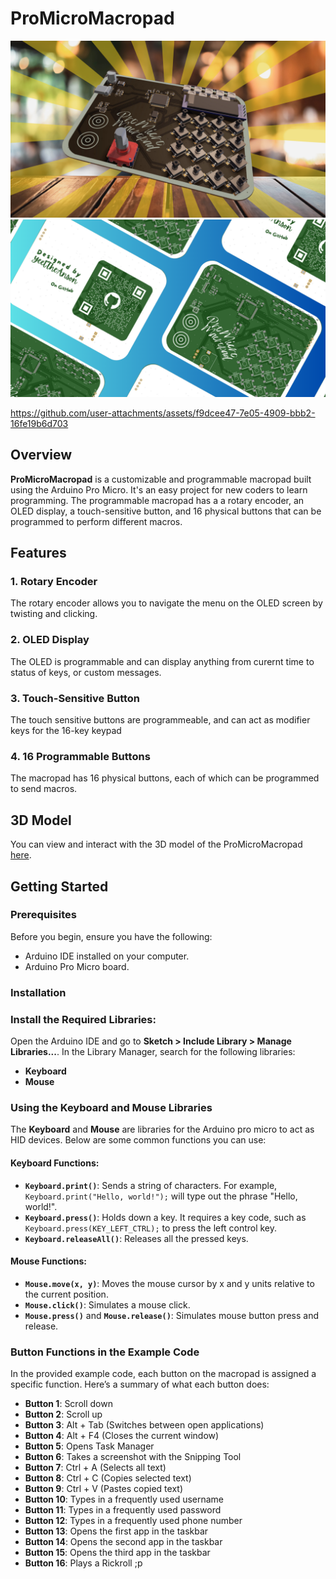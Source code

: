 # ProMicroMacropad

![ProMicroMacropad](https://github.com/YeetTheAnson/ProMicroMacropad/raw/main/1.png)
![ProMicroMacropad](https://github.com/YeetTheAnson/ProMicroMacropad/raw/main/2.png)


https://github.com/user-attachments/assets/f9dcee47-7e05-4909-bbb2-16fe19b6d703


## Overview

**ProMicroMacropad** is a customizable and programmable macropad built using the Arduino Pro Micro. It's an easy project for new coders to learn programming. The programmable macropad has a a rotary encoder, an OLED display, a touch-sensitive button, and 16 physical buttons that can be programmed to perform different macros.

## Features

### 1. **Rotary Encoder**
The rotary encoder allows you to navigate the menu on the OLED screen by twisting and clicking.

### 2. **OLED Display**
The OLED is programmable and can display anything from curernt time to status of keys, or custom messages.

### 3. **Touch-Sensitive Button**
The touch sensitive buttons are programmeable, and can act as modifier keys for the 16-key keypad

### 4. **16 Programmable Buttons**
The macropad has 16 physical buttons, each of which can be programmed to send macros.

## 3D Model

You can view and interact with the 3D model of the ProMicroMacropad [here](https://www.flux.ai/yeettheanson/promicromacro?editor=pcb_3d).


## Getting Started

### Prerequisites

Before you begin, ensure you have the following:
- Arduino IDE installed on your computer.
- Arduino Pro Micro board.

### Installation

### Install the Required Libraries:

Open the Arduino IDE and go to **Sketch > Include Library > Manage Libraries...**. In the Library Manager, search for the following libraries:

- **Keyboard**
- **Mouse**

### Using the Keyboard and Mouse Libraries

The **Keyboard** and **Mouse** are libraries for the Arduino pro micro to act as HID devices. Below are some common functions you can use:

#### Keyboard Functions:
- **`Keyboard.print()`**: Sends a string of characters. For example, `Keyboard.print("Hello, world!");` will type out the phrase "Hello, world!".
- **`Keyboard.press()`**:  Holds down a key. It requires a key code, such as `Keyboard.press(KEY_LEFT_CTRL);` to press the left control key.
- **`Keyboard.releaseAll()`**: Releases all the pressed keys. 

#### Mouse Functions:
- **`Mouse.move(x, y)`**: Moves the mouse cursor by x and y units relative to the current position.
- **`Mouse.click()`**: Simulates a mouse click.
- **`Mouse.press()`** and **`Mouse.release()`**: Simulates mouse button press and release.

### Button Functions in the Example Code

In the provided example code, each button on the macropad is assigned a specific function. Here’s a summary of what each button does:

- **Button 1**: Scroll down
- **Button 2**: Scroll up
- **Button 3**: Alt + Tab (Switches between open applications)
- **Button 4**: Alt + F4 (Closes the current window)
- **Button 5**: Opens Task Manager
- **Button 6**: Takes a screenshot with the Snipping Tool
- **Button 7**: Ctrl + A (Selects all text)
- **Button 8**: Ctrl + C (Copies selected text)
- **Button 9**: Ctrl + V (Pastes copied text)
- **Button 10**: Types in a frequently used username
- **Button 11**: Types in a frequently used password
- **Button 12**: Types in a frequently used phone number
- **Button 13**: Opens the first app in the taskbar
- **Button 14**: Opens the second app in the taskbar
- **Button 15**: Opens the third app in the taskbar
- **Button 16**: Plays a Rickroll ;p


